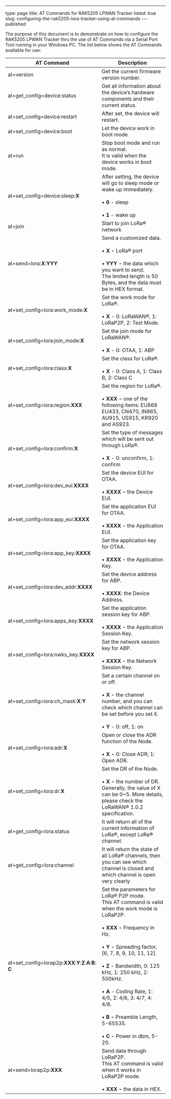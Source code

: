 ---
type: page
title: AT Commands for RAK5205 LPWAN Tracker
listed: true
slug: configuring-the-rak5205-lora-tracker-using-at-commands
---published

The purpose of this document is to demonstrate on how to configure the RAK5205 LPWAN Tracker thru the use of AT Commands via a Serial Port Tool running in your Windows PC. The list below shows the AT Commands available for use:

| **AT Command** | **Description** | 
| ---- | ---- | 
| at+version | Get the current firmware version number. | 
| at+get_config=device:status | Get all information about the device’s hardware components and their current status. | 
| at+set_config=device:restart | After set, the device will restart. | 
| at+set_config=device:boot | Let the device work in boot mode | 
| at+run | Stop boot mode and run as normal. <br>It is valid when the device works in boot mode. | 
| at+set_config=device:sleep:**X** | After setting, the device will go to sleep mode or wake up immediately.<br><br>• **0** - sleep<br><br>• **1** - wake up | 
| at+join | Start to join LoRa® network | 
| at+send=lora:**X**:**YYY** | Send a customized data.<br><br>• **X -** LoRa® port <br><br>• **YYY -** the data which you want to send.<br>The limited length is 50 Bytes, and the data must be in HEX format. | 
| at+set_config=lora:work_mode:**X** | Set the work mode for LoRa®. <br><br>• **X** - 0: LoRaWAN®, 1: LoRaP2P, 2: Test Mode. | 
| at+set_config=lora:join_mode:**X** | Set the join mode for LoRaWAN®.<br><br>• **X** - 0: OTAA, 1: ABP | 
| at+set_config=lora:class:**X** | Set the class for LoRa®. <br><br>• **X** - 0: Class A, 1: Class B, 2: Class C | 
| at+set_config=lora:region:**XXX** | Set the region for LoRa®. <br><br>• **XXX -** one of the following items: EU868 EU433, CN470, IN865, AU915, US915, KR920 and AS923. | 
| at+set_config=lora:confirm:**X** | Set the type of messages which will be sent out through LoRa®. <br><br>• **X** - 0: unconfirm, 1: confirm | 
| at+set_config=lora:dev_eui:**XXXX** | Set the device EUI for OTAA.<br><br>• **XXXX -** the Device EUI. | 
| at+set_config=lora:app_eui:**XXXX** | Set the application EUI for OTAA.<br><br>• **XXXX -** the Application EUI. | 
| at+set_config=lora:app_key:**XXXX** | Set the application key for OTAA. <br><br>• **XXXX -** the Application Key. | 
| at+set_config=lora:dev_addr:**XXXX** | Set the device address for ABP. <br><br>• **XXXX**: the Device Address. | 
| at+set_config=lora:apps_key:**XXXX** | Set the application session key for ABP.<br><br>• **XXXX -** the Application Session Key. | 
| at+set_config=lora:nwks_key:**XXXX** | Set the network session key for ABP.<br><br>• **XXXX -** the Network Session Key. | 
| at+set_config=lora:ch_mask:**X**:**Y** | Set a certain channel on or off. <br><br>• **X -** the channel number, and you can check which channel can be set before you set it. <br><br>• **Y** - 0: off, 1: on | 
| at+set_config=lora:adr:**X** | Open or close the ADR function of the Node.<br><br>• **X -** 0: Close ADR; 1: Open ADR. | 
| at+set_config=lora:dr:**X** | Set the DR of the Node.<br><br>• **X -** the number of DR. Generally, the value of X can be 0~5. More details, please check the LoRaWAN® 1.0.2 specification. | 
| at+get_config=lora:status | It will return all of the current information of LoRa®, except LoRa® channel. | 
| at+get_config=lora:channel | It will return the state of all LoRa® channels, then you can see which channel is closed and which channel is open very clearly | 
| at+set_config=lorap2p:**XXX**:**Y**:**Z**:**A**:**B**: **C** | Set the parameters for LoRa® P2P mode. <br>This AT command is valid when the work mode is LoRaP2P. <br><br>• **XXX -** Frequency in Hz. <br><br>• **Y -** Spreading factor,<br>           [6, 7, 8, 9, 10, 11, 12]. <br><br>• **Z** - Bandwidth, 0: 125 kHz, 1: 250 kHz, 2: 500kHz.<br><br>• **A** - Coding Rate, 1: 4/5, 2: 4/6, 3: 4/7, 4: 4/8.<br><br>• **B -** Preamble Length, 5-65535. <br><br>• **C -** Power in dbm, 5-20. | 
| at+send=lorap2p:**XXX** | Send data through LoRaP2P. <br>This AT command is valid when it works in LoRaP2P mode. <br><br>• **XXX -** the data in HEX. | 


